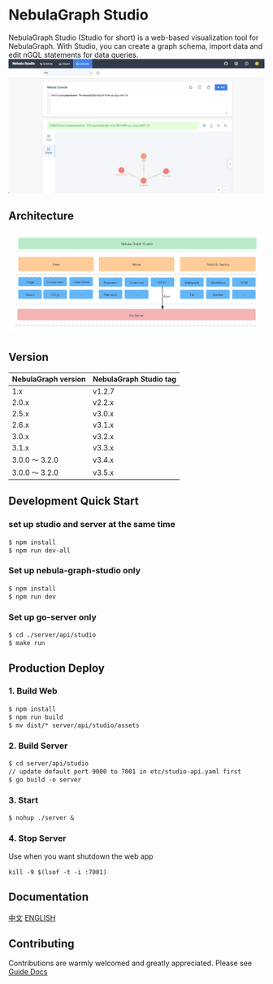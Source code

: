 # NebulaGraph Studio
NebulaGraph Studio (Studio for short) is a web-based visualization tool for NebulaGraph. With Studio, you can create a graph schema, import data and edit nGQL statements for data queries.
![](./introduction.png)

## Architecture
![](architecture.png)

## Version
| NebulaGraph version | NebulaGraph Studio tag | 
|----------------------|---------------------------|
| 1.x                  | v1.2.7                    |
| 2.0.x                | v2.2.x                    |
| 2.5.x                | v3.0.x                    |
| 2.6.x                | v3.1.x                    |
| 3.0.x                | v3.2.x                    |
| 3.1.x                | v3.3.x                    |
| 3.0.0 ～ 3.2.0       | v3.4.x                    |
| 3.0.0 ～ 3.2.0       | v3.5.x                    |

## Development Quick Start

### set up studio and server at the same time
```
$ npm install
$ npm run dev-all
```

### Set up nebula-graph-studio only
```
$ npm install
$ npm run dev
```
### Set up go-server only
```
$ cd ./server/api/studio
$ make run
```

## Production Deploy

### 1. Build Web
```
$ npm install
$ npm run build
$ mv dist/* server/api/studio/assets
```

### 2. Build Server
```
$ cd server/api/studio
// update default port 9000 to 7001 in etc/studio-api.yaml first
$ go build -o server
```

### 3. Start
```
$ nohup ./server &
```

### 4. Stop Server
Use when you want shutdown the web app
```
kill -9 $(lsof -t -i :7001)
```

## Documentation 
[中文](https://docs.nebula-graph.com.cn/3.3.0/nebula-studio/about-studio/st-ug-what-is-graph-studio/)
[ENGLISH](https://docs.nebula-graph.io/3.3.0/nebula-studio/about-studio/st-ug-what-is-graph-studio/)

## Contributing
Contributions are warmly welcomed and greatly appreciated. Please see [Guide Docs](https://github.com/vesoft-inc/nebula-studio/blob/master/CONTRIBUTING.md) 
